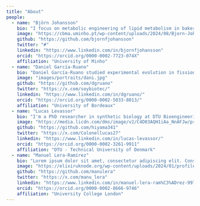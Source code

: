 ```yaml
---
title: "About"
people:
  - name: "Björn Johansson"
    bio: "I focus on metabolic engineering of lipid metabolism in baker’s yeast, _S. cerevisiae_ ultimatily to create sustainable sources of specialized fatty acids. I am also interested in open science, specifically the creation and maintenance of complete and verifiable genetic design documents. I am the original creator of pydna, a Python package that enables simulation of cloning strategies."
    image: "https://cbma.uminho.pt/wp-content/uploads/2024/08/Bjorn-Johanson-768x768.jpg"
    github: "https://github.com/bjornfjohansson"
    twitter: "#"
    linkedin: "https://www.linkedin.com/in/bjornfjohansson"
    orcid: "https://orcid.org/0000-0002-7723-074X"
    affiliation: "University of Minho"
  - name: "Daniel García-Ruano"
    bio: "Daniel García-Ruano studied experimental evolution in fission yeast during his PhD, gaining interest in computational approaches and reproducibility in science. He started collaborating with ShareYourCloning as a testing user to later dive in the code and implement new use cases. Currently, he is a non-tenured associate professor in Cell Biology at the University of Bordeaux, with a research intereset in machine learning for transcript classification."
    image: "images/portraits/dani.jpg"
    github: "https://github.com/dgruano"
    twitter: "https://x.com/soybiotec/"
    linkedin: "https://www.linkedin.com/in/dgruano/"
    orcid: "https://orcid.org/0000-0002-5033-8013/"
    affiliation: "University of Bordeaux"
  - name: "Lucas Levassor"
    bio: "I'm a PhD researcher in synthetic biology at DTU Bioengineering. After doing my BSc at the University of Copenhagen and my MSc from the Technical University of Denmark, with exchange semesters at the National University of Singapore (NUS) and École Polytechnique Fédérale de Lausanne (EPFL) in Switzerland, I dove into projects like [teemi](https://github.com/hiyama341/teemi), an open-source literate programming framework for bioengineering. Currently, I'm developing web apps and high-throughput genetic engineering platforms for Streptomyces and Aspergillus. I'm passionate about combining biology and programming to accelerate synthetic biology and automate workflows. Reach out if you are interested in collabs."
    image: "https://media.licdn.com/dms/image/v2/C4D03AQH1iAa_NnAFJw/profile-displayphoto-shrink_800_800/profile-displayphoto-shrink_800_800/0/1611761701213?e=1736380800&v=beta&t=maUe_0tTtK6-sIbcOLpsczWY_XBpXofExMVVFJCSrcM"
    github: "https://github.com/hiyama341"
    twitter: "https://x.com/Colonellucas27"
    linkedin: "https://www.linkedin.com/in/lucas-levassor/"
    orcid: "https://orcid.org/0000-0002-3261-9911"
    affiliation: "DTU - Technical University of Denmark"
  - name: "Manuel Lera-Ramírez"
    bio: "Lorem ipsum dolor sit amet, consectetur adipiscing elit. Consequat tristique eget amet, tempus eu at consecttur. Leo facilisi nunc viverra tellus. Ac laoreet sit vel consquat."
    image: "https://elixiruknode.org/wp-content/uploads/2024/01/profile-manuel-lera.webp"
    github: "https://github.com/manulera"
    twitter: "https://x.com/manu_lera"
    linkedin: "https://www.linkedin.com/in/manuel-lera-ram%C3%ADrez-997b629a/"
    orcid: "https://orcid.org/0000-0002-8666-9746"
    affiliation: "University College London"
---
```

